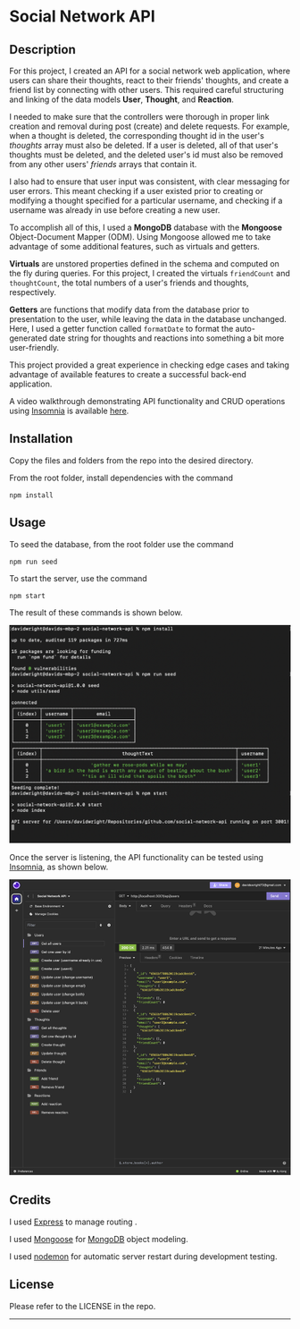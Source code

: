
# Social Network API

## Description 

For this project, I created an API for a social network web application, where users can share their thoughts, react to their friends' thoughts, and create a friend list by connecting with other users. This required careful structuring and linking of the data models **User**, **Thought**, and **Reaction**.

I needed to make sure that the controllers were thorough in proper link creation and removal during post (create) and delete requests. For example, when a thought is deleted, the corresponding thought id in the user's *thoughts* array must also be deleted. If a user is deleted, all of that user's thoughts must be deleted, and the deleted user's id must also be removed from any other users' *friends* arrays that contain it.

I also had to ensure that user input was consistent, with clear messaging for user errors. This meant checking if a user existed prior to creating or modifying a thought specified for a particular username, and checking if a username was already in use before creating a new user.

To accomplish all of this, I used a **MongoDB** database with the **Mongoose** Object-Document Mapper (ODM). Using Mongoose allowed me to take advantage of some additional features, such as virtuals and getters.

**Virtuals** are unstored properties defined in the schema and computed on the fly during queries. For this project, I created the virtuals ```friendCount``` and ```thoughtCount```, the total numbers of a user's friends and thoughts, respectively.

**Getters** are functions that modify data from the database prior to presentation to the user, while leaving the data in the database unchanged. Here, I used a getter function called ```formatDate``` to format the auto-generated date string for thoughts and reactions into something a bit more user-friendly.

This project provided a great experience in checking edge cases and taking advantage of available features to create a successful back-end application.

A video walkthrough demonstrating API functionality and CRUD operations using [Insomnia](https://insomnia.rest/) is available [here](https://watch.screencastify.com/v/qQQh7IQ5dYfWBdVNudDg).


## Installation

Copy the files and folders from the repo into the desired directory.

From the root folder, install dependencies with the command
```
npm install
```


## Usage 

To seed the database, from the root folder use the command
```
npm run seed
```
To start the server, use the command
```
npm start
```
The result of these commands is shown below.

![Install, seed, and start commands](assets/images/install-seed-start.png)

Once the server is listening, the API functionality can be tested using [Insomnia](https://insomnia.rest/), as shown below.

![Demonstrating functionality using Insomnia](assets/images/insomnia.png)


## Credits

I used [Express](https://www.npmjs.com/package/express/v/4.18.2) to manage routing .

I used [Mongoose](https://www.npmjs.com/package/mongoose/v/8.0.1) for [MongoDB](https://www.mongodb.com/) object modeling.

I used [nodemon](https://www.npmjs.com/package/nodemon/v/3.0.1) for automatic server restart during development testing.


## License

Please refer to the LICENSE in the repo.


---
